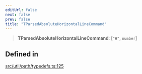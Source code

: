 ```yaml
---
editUrl: false
next: false
prev: false
title: "TParsedAbsoluteHorizontalLineCommand"
---
```


> **TParsedAbsoluteHorizontalLineCommand**: [`"H"`, `number`]

## Defined in

[src/util/path/typedefs.ts:125](https://github.com/fabricjs/fabric.js/blob/v6.0.0-rc4/src/util/path/typedefs.ts#L125)
